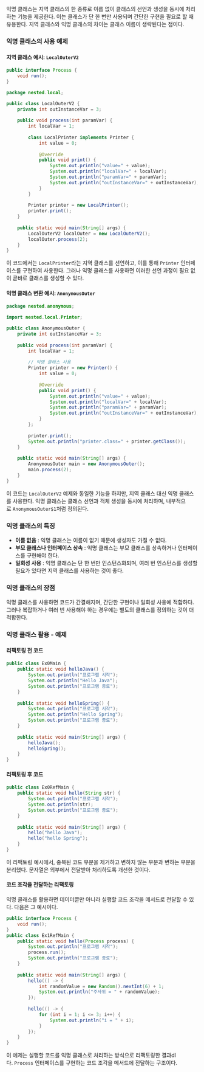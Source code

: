 익명 클래스는 지역 클래스의 한 종류로 이름 없이 클래스의 선언과 생성을 동시에 처리하는 기능을 제공한다. 이는 클래스가 단 한 번만 사용되며 간단한 구현을 필요로 할 때 유용한다. 지역 클래스와 익명 클래스의 차이는 클래스 이름이 생략된다는 점이다.

### 익명 클래스의 사용 예제

#### 지역 클래스 예시: `LocalOuterV2`

```java
public interface Process {
    void run();
}
```

```java
package nested.local;

public class LocalOuterV2 {
    private int outInstanceVar = 3;
    
    public void process(int paramVar) {
        int localVar = 1;
        
        class LocalPrinter implements Printer {
            int value = 0;
            
            @Override
            public void print() {
                System.out.println("value=" + value);
                System.out.println("localVar=" + localVar);
                System.out.println("paramVar=" + paramVar);
                System.out.println("outInstanceVar=" + outInstanceVar);
            }
        }
        
        Printer printer = new LocalPrinter();
        printer.print();
    }
    
    public static void main(String[] args) {
        LocalOuterV2 localOuter = new LocalOuterV2();
        localOuter.process(2);
    }
}
```
이 코드에서는 `LocalPrinter`라는 지역 클래스를 선언하고, 이를 통해 `Printer` 인터페이스를 구현하여 사용한다. 그러나 익명 클래스를 사용하면 이러한 선언 과정이 필요 없이 곧바로 클래스를 생성할 수 있다.

#### 익명 클래스 변환 예시: `AnonymousOuter`
```java
package nested.anonymous;

import nested.local.Printer;

public class AnonymousOuter {
    private int outInstanceVar = 3;
    
    public void process(int paramVar) {
        int localVar = 1;
        
        // 익명 클래스 사용
        Printer printer = new Printer() {
            int value = 0;
            
            @Override
            public void print() {
                System.out.println("value=" + value);
                System.out.println("localVar=" + localVar);
                System.out.println("paramVar=" + paramVar);
                System.out.println("outInstanceVar=" + outInstanceVar);
            }
        };
        
        printer.print();
        System.out.println("printer.class=" + printer.getClass());
    }
    
    public static void main(String[] args) {
        AnonymousOuter main = new AnonymousOuter();
        main.process(2);
    }
}
```
이 코드는 `LocalOuterV2` 예제와 동일한 기능을 하지만, 지역 클래스 대신 익명 클래스를 사용한다. 익명 클래스는 클래스 선언과 객체 생성을 동시에 처리하며, 내부적으로 `AnonymousOuter$1`처럼 정의된다.

### 익명 클래스의 특징
- **이름 없음** : 익명 클래스는 이름이 없기 때문에 생성자도 가질 수 없다.
- **부모 클래스나 인터페이스 상속** : 익명 클래스는 부모 클래스를 상속하거나 인터페이스를 구현해야 한다.
- **일회성 사용** : 익명 클래스는 단 한 번만 인스턴스화되며, 여러 번 인스턴스를 생성할 필요가 있다면 지역 클래스를 사용하는 것이 좋다.

### 익명 클래스의 장점
익명 클래스를 사용하면 코드가 간결해지며, 간단한 구현이나 일회성 사용에 적합하다. 그러나 복잡하거나 여러 번 사용해야 하는 경우에는 별도의 클래스를 정의하는 것이 더 적합한다.

### 익명 클래스 활용 - 예제

#### 리팩토링 전 코드
```java
public class Ex0Main {
    public static void helloJava() {
        System.out.println("프로그램 시작");
        System.out.println("Hello Java");
        System.out.println("프로그램 종료");
    }
    
    public static void helloSpring() {
        System.out.println("프로그램 시작");
        System.out.println("Hello Spring");
        System.out.println("프로그램 종료");
    }
    
    public static void main(String[] args) {
        helloJava();
        helloSpring();
    }
}
```

#### 리팩토링 후 코드
```java
public class Ex0RefMain {
    public static void hello(String str) {
        System.out.println("프로그램 시작");
        System.out.println(str);
        System.out.println("프로그램 종료");
    }
    
    public static void main(String[] args) {
        hello("hello Java");
        hello("hello Spring");
    }
}
```
이 리팩토링 예시에서, 중복된 코드 부분을 제거하고 변하지 않는 부분과 변하는 부분을 분리했다. 문자열은 외부에서 전달받아 처리하도록 개선한 것이다.

#### 코드 조각을 전달하는 리팩토링

익명 클래스를 활용하면 데이터뿐만 아니라 실행할 코드 조각을 메서드로 전달할 수 있다. 다음은 그 예시이다.

```java
public interface Process {
    void run();
}
public class Ex1RefMain {
    public static void hello(Process process) {
        System.out.println("프로그램 시작");
        process.run();
        System.out.println("프로그램 종료");
    }
    
    public static void main(String[] args) {
        hello(() -> {
            int randomValue = new Random().nextInt(6) + 1;
            System.out.println("주사위 = " + randomValue);
        });
        
        hello(() -> {
            for (int i = 1; i <= 3; i++) {
                System.out.println("i = " + i);
            }
        });
    }
}
```
이 예제는 실행할 코드를 익명 클래스로 처리하는 방식으로 리팩토링한 결과dl다. `Process` 인터페이스를 구현하는 코드 조각을 메서드에 전달하는 구조이다.